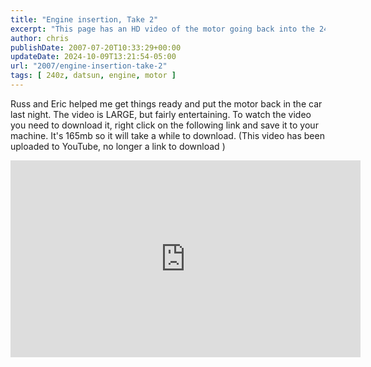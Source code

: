 ```yaml
---
title: "Engine insertion, Take 2"
excerpt: "This page has an HD video of the motor going back into the 240z"
author: chris
publishDate: 2007-07-20T10:33:29+00:00
updateDate: 2024-10-09T13:21:54-05:00
url: "2007/engine-insertion-take-2"
tags: [ 240z, datsun, engine, motor ]
---
```


Russ and Eric helped me get things ready and put the motor back in the car last night. The video is LARGE, but fairly entertaining. To watch the video you need to download it, right click on the following link and save it to your machine. It's 165mb so it will take a while to download. (This video has been uploaded to YouTube, no longer a link to download )

<iframe width="560" height="315" src="https://www.youtube.com/embed/gk4KsPQu9z4?si=PBE35EWjPzD4g74_" title="YouTube video player" frameborder="0" allow="accelerometer; autoplay; clipboard-write; encrypted-media; gyroscope; picture-in-picture; web-share" referrerpolicy="strict-origin-when-cross-origin" allowfullscreen></iframe>


